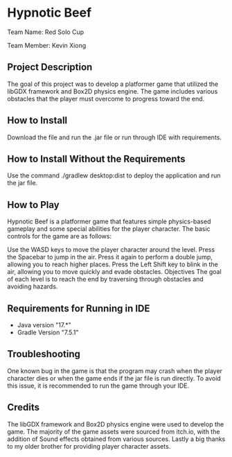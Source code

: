# Hypnotic Beef

Team Name: Red Solo Cup

Team Member: Kevin Xiong

## Project Description

The goal of this project was to develop a platformer game that utilized the libGDX framework and Box2D physics engine. The game includes various obstacles that the player must overcome to progress toward the end.

## How to Install
Download the file and run the .jar file or run through IDE with requirements.

## How to Install Without the Requirements
Use the command ./gradlew desktop:dist to deploy the application and run the jar file.

## How to Play
Hypnotic Beef is a platformer game that features simple physics-based gameplay and some special abilities for the player character.
The basic controls for the game are as follows:

Use the WASD keys to move the player character around the level.
Press the Spacebar to jump in the air. Press it again to perform a double jump, allowing you to reach higher places.
Press the Left Shift key to blink in the air, allowing you to move quickly and evade obstacles.
Objectives
The goal of each level is to reach the end by traversing through obstacles and avoiding hazards.

## Requirements for Running in IDE
* Java version "17.*"
* Gradle Version "7.5.1"

## Troubleshooting
One known bug in the game is that the program may crash when the player character dies or when the game ends if the jar file is run directly. To avoid this issue, it is recommended to run the game through your IDE.

## Credits
The libGDX framework and Box2D physics engine were used to develop the game.
The majority of the game assets were sourced from itch.io, with the addition of Sound effects obtained from various sources. Lastly a big thanks to my older brother for providing player character assets.
